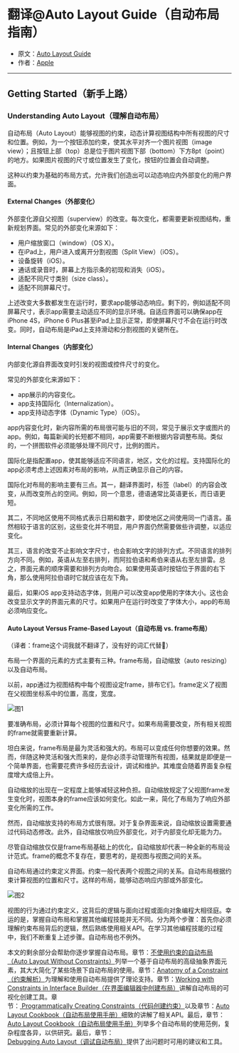 # 翻译@Auto Layout Guide（自动布局指南）

- 原文：[Auto Layout Guide](https://developer.apple.com/library/content/documentation/UserExperience/Conceptual/AutolayoutPG/index.html#//apple_ref/doc/uid/TP40010853)
- 作者：[Apple](https://developer.apple.com/library/content/navigation/)

---

## Getting Started（新手上路）

### Understanding Auto Layout（理解自动布局）

自动布局（Auto Layout）能够视图的约束，动态计算视图结构中所有视图的尺寸和位置。例如，为一个按钮添加约束，使其水平对齐一个图片视图（image view）；且按钮上部（top）总是位于图片视图下部（bottom）下方8pt（point）的地方。如果图片视图的尺寸或位置发生了变化，按钮的位置会自动调整。

这种以约束为基础的布局方式，允许我们创造出可以动态响应内外部变化的用户界面。

#### External Changes（外部变化）

外部变化源自父视图（superview）的改变。每次变化，都需要更新视图结构，重新规划界面。常见的外部变化来源如下：

- 用户缩放窗口（window）（OS X）。
- 在iPad上，用户进入或离开分割视图（Split View）（iOS）。
- 设备旋转（iOS）。
- 通话或录音时，屏幕上方指示条的初现和消失（iOS）。
- 适配不同尺寸类别（size class）。
- 适配不同屏幕尺寸。

上述改变大多数都发生在运行时，要求app能够动态响应。剩下的，例如适配不同屏幕尺寸，表示app需要主动适应不同的显示环境。自适应界面可以确保app在iPhone 4S，iPhone 6 Plus甚至iPad上显示正常，即使屏幕尺寸不会在运行时改变。同时，自动布局是iPad上支持滑动和分割视图的关键所在。

#### Internal Changes（内部变化）

内部变化源自界面改变时引发的视图或控件尺寸的变化。

常见的外部变化来源如下：

- app展示的内容变化。
- app支持国际化（Internalization）。
- app支持动态字体（Dynamic Type）（iOS）。

app内容变化时，新内容所需的布局很可能与旧的不同，常见于展示文字或图片的app。例如，每篇新闻的长短都不相同，app需要不断根据内容调整布局。类似的，一个拼图软件必须能够处理不同尺寸，比例的图片。

国际化是指配置app，使其能够适应不同语言，地区，文化的过程。支持国际化的app必须考虑上述因素对布局的影响，从而正确显示自己的内容。

国际化对布局的影响主要有三点。其一，翻译界面时，标签（label）的内容会改变，从而改变所占的空间。例如，同一个意思，德语通常比英语更长，而日语更短。

其二，不同地区使用不同格式表示日期和数字，即使地区之间使用同一门语言。虽然相较于语言的区别，这些变化并不明显，用户界面仍然需要做些许调整，以适应变化。

其三，语言的改变不止影响文字尺寸，也会影响文字的排列方式。不同语言的排列方向不同。例如，英语从左至右排列，而阿拉伯语和希伯来语从右至左排雷。总之，界面元素的顺序需要和排列方向吻合。如果使用英语时按钮位于界面的右下角，那么使用阿拉伯语时它就应该在左下角。

最后，如果iOS app支持动态字体，则用户可以改变app使用的字体大小。这也会改变显示文字的界面元素的尺寸。如果用户在运行时改变了字体大小，app的布局必须响应变化。

#### Auto Layout Versus Frame-Based Layout（自动布局 vs. frame布局）

（译者：frame这个词我就不翻译了，没有好的词汇代替🤔）

布局一个界面的元素的方式主要有三种。frame布局，自动缩放（auto resizing）以及自动布局。

以前，app通过为视图结构中每个视图设定frame，排布它们。frame定义了视图在父视图坐标系中的位置，高度，宽度。

![图1](http://ohqrsnfvu.bkt.clouddn.com/auto-layout-guide/%E5%9B%BE1.png)

要准确布局，必须计算每个视图的位置和尺寸。如果布局需要改变，所有相关视图的frame就需要重新计算。

坦白来说，frame布局是最为灵活和强大的。布局可以变成任何你想要的效果。然而，伴随这种灵活和强大而来的，是你必须手动管理所有视图，结果就是即便是一个简单界面，也需要花费许多经历去设计，调试和维护。其难度会随着界面复杂程度增大成倍上升。

自动缩放的出现在一定程度上能够减轻这种负担。自动缩放规定了父视图frame发生变化时，视图本身的frame应该如何变化。如此一来，简化了布局为了响应外部变化所需的工作。

然而，自动缩放支持的布局方式很有限。对于复杂界面来说，自动缩放设置需要通过代码动态修改。此外，自动缩放仅响应外部变化，对于内部变化却无能为力。

尽管自动缩放仅仅是frame布局基础上的优化，自动缩放却代表一种全新的布局设计范式。frame的概念不复存在，要思考的，是视图与视图之间的关系。

自动布局通过约束定义界面。约束一般代表两个视图之间的关系。自动布局根据约束计算视图的位置和尺寸。这样的布局，能够动态响应内部或外部变化。

![图2](http://ohqrsnfvu.bkt.clouddn.com/auto-layout-guide/%E5%9B%BE2.png)

视图的行为通过约束定义，这背后的逻辑与面向过程或面向对象编程大相径庭。幸运的是，掌握自动布局和掌握其他编程技能并无不同。分为两个步骤：首先你必须理解约束布局背后的逻辑，然后熟练使用相关API。在学习其他编程技能的过程中，我们不断重复上述步骤。自动布局也不例外。

本文的剩余部分会帮助你逐步掌握自动布局。章节：[不使用约束的自动布局（Auto Layout Without Constraints）](https://developer.apple.com/library/content/documentation/UserExperience/Conceptual/AutolayoutPG/AutoLayoutWithoutConstraints.html#//apple_ref/doc/uid/TP40010853-CH8-SW1)列举一个基于自动布局的高级抽象界面元素，其大大简化了某些场景下自动布局的使用。章节：[Anatomy of a Constraint（约束解析）]()为理解和使用自动布局提供了理论支持。章节：[Working with Constraints in Interface Builder（在界面编辑器中创建布局）](https://developer.apple.com/library/content/documentation/UserExperience/Conceptual/AutolayoutPG/WorkingwithConstraintsinInterfaceBuidler.html#//apple_ref/doc/uid/TP40010853-CH10-SW1)讲解自动布局的可视化创建工具。章节：[ Programmatically Creating Constraints（代码创建约束）]()以及章节：[Auto Layout Cookbook（自动布局使用手册）](https://developer.apple.com/library/content/documentation/UserExperience/Conceptual/AutolayoutPG/LayoutUsingStackViews.html#//apple_ref/doc/uid/TP40010853-CH3-SW1)细致的讲解了相关API。最后，章节：[Auto Layout Cookbook（自动布局使用手册）](https://developer.apple.com/library/content/documentation/UserExperience/Conceptual/AutolayoutPG/LayoutUsingStackViews.html#//apple_ref/doc/uid/TP40010853-CH3-SW1)列举多个自动布局的使用范例，复杂程度各异，以供研究。最后，章节：[Debugging Auto Layout（调试自动布局）](https://developer.apple.com/library/content/documentation/UserExperience/Conceptual/AutolayoutPG/TypesofErrors.html#//apple_ref/doc/uid/TP40010853-CH22-SW1)提供了出问题时可用的建议和工具。
